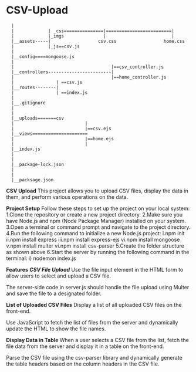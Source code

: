 # CSV-Upload
      |            
      |             | _css===============|=========================|
      |             |_imgs               |                         |
      |__assets-----|                  csv.css                  home.css
      |             |_js==csv.js
      |
      |__config====mongoose.js
      |                                     
      |                                     |==csv_controller.js
      |__controllers------------------------|
      |                                     |==home_controller.js
      |                | ==csv.js                      
      |__routes--------|
      |                | ==index.js
      |  
      |__.gitignore
      |
      |
      |__uploads=======csv
      |                           |
      |                           |==csv.ejs
      |__views=====================
      |                           |==home.ejs
      |                           |
      |__index.js
      |
      |
      |__package-lock.json
      |
      |
      |__packsage.json








**CSV Upload**
This project allows you to upload CSV files, display the data in them, and perform various operations on the data.

**Project Setup**
Follow these steps to set up the project on your local system:
1.Clone the repository or create a new project directory.
2.Make sure you have Node.js and npm (Node Package Manager) installed on your system.
3.Open a terminal or command prompt and navigate to the project directory.
4.Run the following command to initialize a new Node.js project:
      i.npm init
     ii.npm install express
    iii.npm install express-ejs
     vi.npm install mongoose
      v.npm install multer
      vi.npm install csv-parser
5.Create the folder structure as shown above
6.Start the server by running the following command in the terminal:
 i) nodemon index.js



**Features**
***CSV File Upload***
Use the file input element in the HTML form to allow users to select and upload a CSV file.

The server-side code in server.js should handle the file upload using Multer and save the file to a designated folder.

**List of Uploaded CSV Files**
Display a list of all uploaded CSV files on the front-end.

Use JavaScript to fetch the list of files from the server and dynamically update the HTML to show the file names.

**Display Data in Table**
When a user selects a CSV file from the list, fetch the file data from the server and display it in a table on the front-end.

Parse the CSV file using the csv-parser library and dynamically generate the table headers based on the column headers in the CSV file.


 
  


